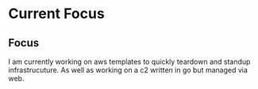 # Current Focus

## Focus

I am currently working on aws templates to quickly teardown and standup infrastrucuture. As well as working on a c2 written in go but managed via web.

